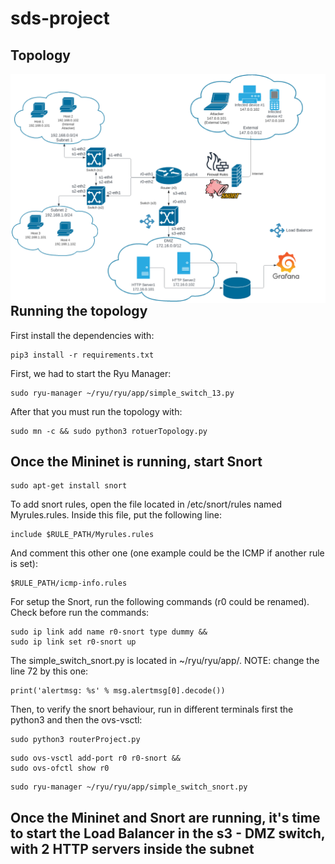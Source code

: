 # sds-project

## Topology
<img src="./resources/img/topo.png"
     alt="Topology of the project"
     style="float: left; margin-right: 10px;" />
## Running the topology
First install the dependencies with:
```
pip3 install -r requirements.txt
```
First, we had to start the Ryu Manager: 
```
sudo ryu-manager ~/ryu/ryu/app/simple_switch_13.py
```
After that you must run the topology with:
```
sudo mn -c && sudo python3 rotuerTopology.py
```
## Once the Mininet is running, start Snort
```
sudo apt-get install snort
```
To add snort rules, open the file located in /etc/snort/rules named Myrules.rules. Inside this file, put the following line:
```
include $RULE_PATH/Myrules.rules
```
And comment this other one (one example could be the ICMP if another rule is set):
```
$RULE_PATH/icmp-info.rules 
```
For setup the Snort, run the following commands (r0 could be renamed). Check before run the commands:
```
sudo ip link add name r0-snort type dummy &&
sudo ip link set r0-snort up
```
The simple_switch_snort.py is located in ~/ryu/ryu/app/. NOTE: change the line 72 by this one:
```
print('alertmsg: %s' % msg.alertmsg[0].decode())
```
Then, to verify the snort behaviour, run in different terminals first the python3 and then the ovs-vsctl:
```
sudo python3 routerProject.py
```
```
sudo ovs-vsctl add-port r0 r0-snort &&
sudo ovs-ofctl show r0
```
```
sudo ryu-manager ~/ryu/ryu/app/simple_switch_snort.py
```

## Once the Mininet and Snort are running, it's time to start the Load Balancer in the s3 - DMZ switch, with 2 HTTP servers inside the subnet

